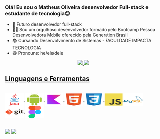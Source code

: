 ### Olá! Eu sou o Matheus Oliveira desenvolvedor Full-stack e estudante de tecnologia😉

- 🔭 Futuro desenvolvedor full-stack
- 👨‍💻 Sou um orgulhoso desenvolvedor formado pelo Bootcamp Pessoa Desenvolvedora Mobile oferecido pela Generation Brasil
- 📚 Cursando Desenvolvimento de Sistemas - FACULDADE IMPACTA TECNOLOGIA
- 😄 Pronouns: he/ele/dele

<div align="center">
  <a href="https://github.com/Theus021">
  <img height="180em" src="https://github-readme-stats.vercel.app/api?username=Theus021&show_icons=true&theme=dracula&include_all_commits=true&count_private=true"/>
  <img height="180em" src="https://github-readme-stats.vercel.app/api/top-langs/?username=Theus021&layout=compact&langs_count=7&theme=dracula"/>
</div>

## Linguagens e Ferramentas

<div style="display: inline_block"><br>
      <img align="center" alt="Matheus-Java" title ="Java" height="40" width="60" src="https://github.com/devicons/devicon/blob/master/icons/java/java-original-wordmark.svg">
      <img align="center" alt="Matheus-Android" title ="Android" height="40" width="60" src="https://github.com/devicons/devicon/blob/master/icons/android/android-original.svg">
      <img align="center" alt="Matheus-Kotlin" title ="Kotlin" height="40" width="60" src="https://github.com/devicons/devicon/blob/master/icons/kotlin/kotlin-original.svg">
      <img align="center" alt="Matheus-HTML"  title ="HTML" height="40" width="60" src="https://raw.githubusercontent.com/devicons/devicon/master/icons/html5/html5-original.svg">
      <img align="center" alt="Matheus-CSS" title ="CSS" height="40" width="60" src="https://raw.githubusercontent.com/devicons/devicon/master/icons/css3/css3-original.svg">
      <img align="center" alt="Matheus-JS" title ="JavaScript" height="40" width="60" src="https://github.com/devicons/devicon/blob/master/icons/javascript/javascript-original.svg">
      <img align="center" alt="Matheus-MySql" title="MySql" height="40" width="60" src="https://github.com/devicons/devicon/blob/master/icons/mysql/mysql-original-wordmark.svg">
      <img align="center" alt="Matheus-GIT" title ="GIT" height="40" width="60" src="https://github.com/devicons/devicon/blob/master/icons/git/git-original-wordmark.svg">
      <img align="center" alt="Matheus-Figma" title ="Figma" height="40" width="60" src="https://github.com/devicons/devicon/blob/master/icons/figma/figma-original.svg">
</div><br>

<div><br>
      <a href ="mailto:contatomatheusoliver2109@hotmail.com">
        <img src="https://img.shields.io/badge/-Gmail-%23333?style=for-the-badge&logo=gmail&logoColor=white" target="_blank"></a>
      <a href="https://www.linkedin.com/in/matheusoliver021/" target="_blank">
        <img src="https://img.shields.io/badge/-LinkedIn-%230077B5?style=for-the-badge&logo=linkedin&logoColor=white" target="_blank"></a> 
</div>
   
   
